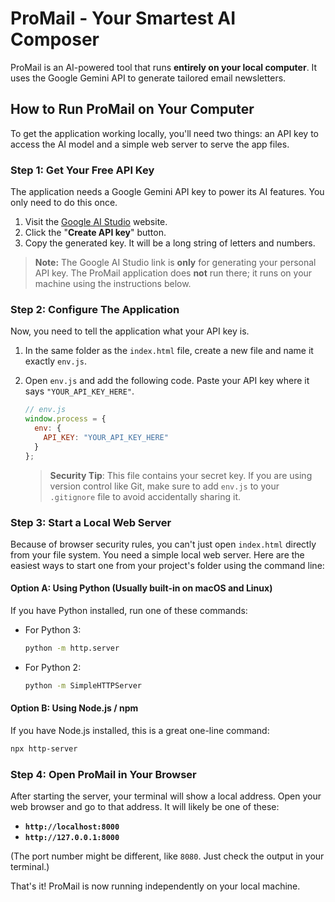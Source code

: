 # ProMail - Your Smartest AI Composer

ProMail is an AI-powered tool that runs **entirely on your local computer**. It uses the Google Gemini API to generate tailored email newsletters.

## How to Run ProMail on Your Computer

To get the application working locally, you'll need two things: an API key to access the AI model and a simple web server to serve the app files.

### Step 1: Get Your Free API Key

The application needs a Google Gemini API key to power its AI features. You only need to do this once.

1.  Visit the [Google AI Studio](https://aistudio.google.com/app/apikey) website.
2.  Click the "**Create API key**" button.
3.  Copy the generated key. It will be a long string of letters and numbers.

> **Note:** The Google AI Studio link is **only** for generating your personal API key. The ProMail application does **not** run there; it runs on your machine using the instructions below.

### Step 2: Configure The Application

Now, you need to tell the application what your API key is.

1.  In the same folder as the `index.html` file, create a new file and name it exactly `env.js`.
2.  Open `env.js` and add the following code. Paste your API key where it says `"YOUR_API_KEY_HERE"`.

    ```javascript
    // env.js
    window.process = {
      env: {
        API_KEY: "YOUR_API_KEY_HERE"
      }
    };
    ```
    > **Security Tip**: This file contains your secret key. If you are using version control like Git, make sure to add `env.js` to your `.gitignore` file to avoid accidentally sharing it.

### Step 3: Start a Local Web Server

Because of browser security rules, you can't just open `index.html` directly from your file system. You need a simple local web server. Here are the easiest ways to start one from your project's folder using the command line:

#### Option A: Using Python (Usually built-in on macOS and Linux)
If you have Python installed, run one of these commands:

- For Python 3:
  ```bash
  python -m http.server
  ```
- For Python 2:
  ```bash
  python -m SimpleHTTPServer
  ```

#### Option B: Using Node.js / npm
If you have Node.js installed, this is a great one-line command:

```bash
npx http-server
```

### Step 4: Open ProMail in Your Browser

After starting the server, your terminal will show a local address. Open your web browser and go to that address. It will likely be one of these:

- **`http://localhost:8000`**
- **`http://127.0.0.1:8000`**

(The port number might be different, like `8080`. Just check the output in your terminal.)

That's it! ProMail is now running independently on your local machine.
